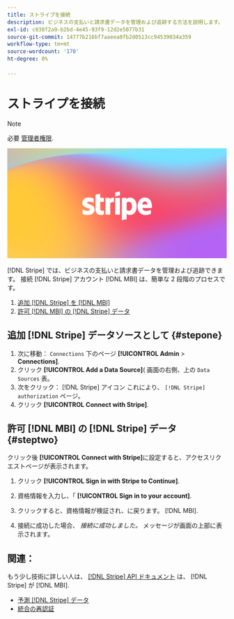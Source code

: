 ```yaml
---
title: ストライプを接続
description: ビジネスの支払いと請求書データを管理および追跡する方法を説明します。
exl-id: c038f2a9-b2bd-4e45-93f9-12d2e5077b31
source-git-commit: 14777b216bf7aaeea0fb2d0513cc94539034a359
workflow-type: tm+mt
source-wordcount: '170'
ht-degree: 0%

---
```


# ストライプを接続

>[!NOTE]
>
>必要 [管理者権限](../../../administrator/user-management/user-management.md).

![](../../../assets/stripe-logo.png)

[!DNL Stripe] では、ビジネスの支払いと請求書データを管理および追跡できます。 接続 [!DNL Stripe] アカウント [!DNL MBI] は、簡単な 2 段階のプロセスです。

1. [追加 [!DNL Stripe] を [!DNL MBI]](#stepone)
1. [許可 [!DNL MBI] の [!DNL Stripe] データ](#steptwo)

## 追加 [!DNL Stripe] データソースとして {#stepone}

1. 次に移動： `Connections` 下のページ **[!UICONTROL Admin** > **Connections]**.
1. クリック **[!UICONTROL Add a Data Source]**( 画面の右側、上の `Data Sources` 表。
1. 次をクリック： [!DNL Stripe] アイコン これにより、 `[!DNL Stripe] authorization` ページ。
1. クリック **[!UICONTROL Connect with Stripe]**.

## 許可 [!DNL MBI] の [!DNL Stripe] データ {#steptwo}

クリック後 **[!UICONTROL Connect with Stripe]**&#x200B;に設定すると、アクセスリクエストページが表示されます。

1. クリック **[!UICONTROL Sign in with Stripe to Continue]**.

1. 資格情報を入力し、「 **[!UICONTROL Sign in to your account]**.

1. クリックすると、資格情報が検証され、に戻ります。 [!DNL MBI].

1. 接続に成功した場合、 *接続に成功しました。* メッセージが画面の上部に表示されます。

## 関連：

もう少し技術に詳しい人は、 [[!DNL Stripe] API ドキュメント](https://stripe.com/docs/api) は、 [!DNL Stripe] が [!DNL MBI].

* [予測 [!DNL Stripe] データ](../integrations/stripe-data.md)
* [統合の再認証](https://experienceleague.adobe.com/docs/commerce-knowledge-base/kb/how-to/mbi-reauthenticating-integrations.html?lang=en)

